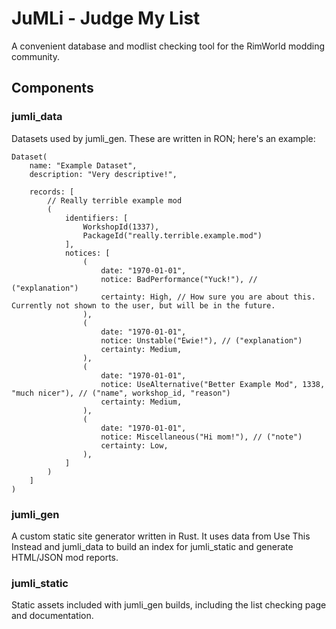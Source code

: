 # JuMLi - Judge My List
A convenient database and modlist checking tool for the RimWorld modding community.

## Components
### jumli_data
Datasets used by jumli_gen. These are written in RON; here's an example:
```RON
Dataset(
    name: "Example Dataset",
    description: "Very descriptive!",

    records: [
        // Really terrible example mod
        (
            identifiers: [
                WorkshopId(1337),
                PackageId("really.terrible.example.mod")
            ],
            notices: [
                (
                    date: "1970-01-01",
                    notice: BadPerformance("Yuck!"), // ("explanation")
                    certainty: High, // How sure you are about this. Currently not shown to the user, but will be in the future.
                ),
                (
                    date: "1970-01-01",
                    notice: Unstable("Ewie!"), // ("explanation")
                    certainty: Medium,
                ),
                (
                    date: "1970-01-01",
                    notice: UseAlternative("Better Example Mod", 1338, "much nicer"), // ("name", workshop_id, "reason")
                    certainty: Medium,
                ),
                (
                    date: "1970-01-01",
                    notice: Miscellaneous("Hi mom!"), // ("note")
                    certainty: Low,
                ),
            ]
        )
    ]
)
```
### jumli_gen
A custom static site generator written in Rust. It uses data from Use This Instead and jumli_data to build an index for jumli_static and generate HTML/JSON mod reports.
### jumli_static
Static assets included with jumli_gen builds, including the list checking page and documentation.
